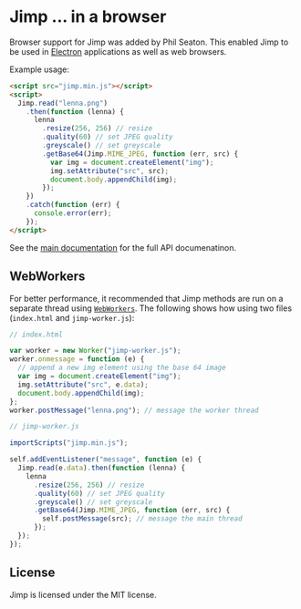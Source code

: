 # Jimp ... in a browser

Browser support for Jimp was added by Phil Seaton. This enabled Jimp to be used in [Electron](http://electron.atom.io/) applications as well as web browsers.

Example usage:

```html
<script src="jimp.min.js"></script>
<script>
  Jimp.read("lenna.png")
    .then(function (lenna) {
      lenna
        .resize(256, 256) // resize
        .quality(60) // set JPEG quality
        .greyscale() // set greyscale
        .getBase64(Jimp.MIME_JPEG, function (err, src) {
          var img = document.createElement("img");
          img.setAttribute("src", src);
          document.body.appendChild(img);
        });
    })
    .catch(function (err) {
      console.error(err);
    });
</script>
```

See the [main documentation](https://github.com/oliver-moran/jimp) for the full API documenatinon.

## WebWorkers

For better performance, it recommended that Jimp methods are run on a separate thread using [`WebWorkers`](https://developer.mozilla.org/en-US/docs/Web/API/Web_Workers_API/Using_web_workers). The following shows how using two files (`index.html` and `jimp-worker.js`):

```js
// index.html

var worker = new Worker("jimp-worker.js");
worker.onmessage = function (e) {
  // append a new img element using the base 64 image
  var img = document.createElement("img");
  img.setAttribute("src", e.data);
  document.body.appendChild(img);
};
worker.postMessage("lenna.png"); // message the worker thread
```

```js
// jimp-worker.js

importScripts("jimp.min.js");

self.addEventListener("message", function (e) {
  Jimp.read(e.data).then(function (lenna) {
    lenna
      .resize(256, 256) // resize
      .quality(60) // set JPEG quality
      .greyscale() // set greyscale
      .getBase64(Jimp.MIME_JPEG, function (err, src) {
        self.postMessage(src); // message the main thread
      });
  });
});
```

## License

Jimp is licensed under the MIT license.
